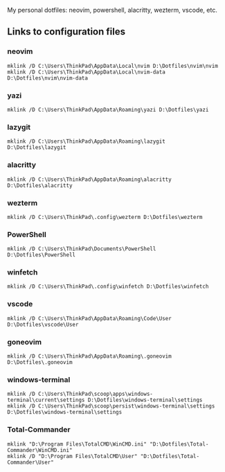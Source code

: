 My personal dotfiles: neovim, powershell, alacritty, wezterm, vscode, etc.

## Links to configuration files

### neovim
`mklink /D C:\Users\ThinkPad\AppData\Local\nvim D:\Dotfiles\nvim\nvim`  
`mklink /D C:\Users\ThinkPad\AppData\Local\nvim-data D:\Dotfiles\nvim\nvim-data`

### yazi
`mklink /D C:\Users\ThinkPad\AppData\Roaming\yazi D:\Dotfiles\yazi`

### lazygit
`mklink /D C:\Users\ThinkPad\AppData\Roaming\lazygit D:\Dotfiles\lazygit`

### alacritty
`mklink /D C:\Users\ThinkPad\AppData\Roaming\alacritty D:\Dotfiles\alacritty`

### wezterm
`mklink /D C:\Users\ThinkPad\.config\wezterm D:\Dotfiles\wezterm`

### PowerShell
`mklink /D C:\Users\ThinkPad\Documents\PowerShell D:\Dotfiles\PowerShell`

### winfetch
`mklink /D C:\Users\ThinkPad\.config\winfetch D:\Dotfiles\winfetch`

### vscode
`mklink /D C:\Users\ThinkPad\AppData\Roaming\Code\User D:\Dotfiles\vscode\User`

### goneovim
`mklink /D C:\Users\ThinkPad\AppData\Roaming\.goneovim D:\Dotfiles\.goneovim`

### windows-terminal
`mklink /D C:\Users\ThinkPad\scoop\apps\windows-terminal\current\settings D:\Dotfiles\windows-terminal\settings`  
`mklink /D C:\Users\ThinkPad\scoop\persist\windows-terminal\settings D:\Dotfiles\windows-terminal\settings`

### Total-Commander
`mklink "D:\Program Files\TotalCMD\WinCMD.ini" "D:\Dotfiles\Total-Commander\WinCMD.ini"`  
`mklink /D "D:\Program Files\TotalCMD\User" "D:\Dotfiles\Total-Commander\User"`
